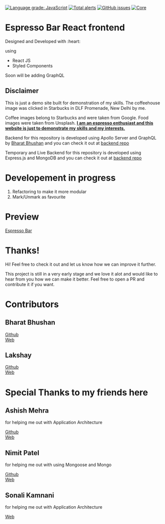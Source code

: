 [![Language grade: JavaScript](https://img.shields.io/lgtm/grade/javascript/g/ilakshay14/espressobar.svg?logo=lgtm&logoWidth=18)](https://lgtm.com/projects/g/ilakshay14/espressobar/context:javascript) [![Total alerts](https://img.shields.io/lgtm/alerts/g/ilakshay14/espressobar.svg?logo=lgtm&logoWidth=18)](https://lgtm.com/projects/g/ilakshay14/espressobar/alerts/) [![GitHub issues](https://img.shields.io/github/issues/ilakshay14/espressobar)](https://github.com/ilakshay14/espressobar/issues) [![Core](https://img.shields.io/badge/core-ReactJS-blue)](https://github.com/ilakshay14/espressobar)


# Espresso Bar React frontend

<p>Designed and Developed with :heart: </p> using
<ul>
    <li>React JS</li>
    <li>Styled Components</li>
</ul>

<p>Soon will be adding GraphQL</p>

<h2>Disclaimer</h2>
<p>This is just a demo site built for demonstration of my skills. The coffeehouse image was clicked in Starbucks in DLF Promenade, New Delhi by me.</p>
<p>Coffee images belong to Starbucks and were taken from Google. Food images were taken from Unsplash.

<strong>
    <u>I am an espresso enthusiast and this website is just to demonstrate my skills and my interests.</u>
</strong>
</p>

<p>
    Backend for this repository is developed using Apollo Server and GraphQL by <a href="https://github.com/nalayakengineer">Bharat Bhushan<a/> and you can check it out at
    <a href="https://github.com/nalayakengineer/espressobar-backend"><u>backend repo</u><a/>
</p>

<p>
    Temporary and Live Backend for this repository is developed using Express.js and MongoDB and you can check it out at <a href="https://github.com/ilakshay14/espressobar-backend-node"><u>backend repo</u><a/>
</p>

# Developement in progress
<ol>
    <li>Refactoring to make it more modular</li>
    <li>Mark/Unmark as favourite</li>
</ol>

# Preview
<a href="http://espressobar.lakshay.xyz/">Espresso Bar<a/>

# Thanks!
<p>Hi! Feel free to check it out and let us know how we can improve it further.</p>
<p>This project is still in a very early stage and we love it alot and would like to hear from you how we can make it better. Feel free to open a PR and contribute it if you want.</p>

# Contributors

<p>
    <h2>Bharat Bhushan</h2>
    <a href="https://github.com/nalayakengineer">Github</a><br/>
    <a href="http://bharatbhushan.me/">Web</a>
</p>
<p>
    <h2>Lakshay</h2>
    <a href="https://github.com/ilakshay14">Github</a><br/>
    <a href="https://lakshay.xyz/">Web</a>
</p>

# Special Thanks to my friends here 
<p>
    <h2>Ashish Mehra</h2><p> for helping me out with Application Architecture</p>
    <a href="https://github.com/mashish584">Github</a><br/>
    <a href="https://ashish-mehra.netlify.app/">Web</a>
</p>
<p>
    <h2>Nimit Patel</h2><p> for helping me out with using Mongoose and Mongo</p>
    <a href="https://github.com/nimitpatel">Github</a><br/>
    <a href="https://nimitpatel.dev/">Web</a>
</p>
<p>
    <h2>Sonali Kamnani</h2><p> for helping me out with Application Architecture</p>
    <a href="https://sonalikamnani.pb.online/">Web</a>
</p>


